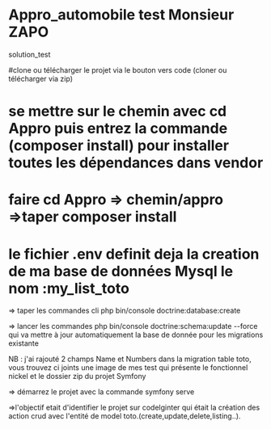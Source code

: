 # Appro_automobile  test Monsieur ZAPO 
solution_test

#clone ou télécharger le projet  via le bouton vers code (cloner ou télécharger via zip)
# se mettre sur le chemin avec cd Appro puis entrez  la commande (composer install) pour installer toutes les dépendances dans vendor
# faire cd Appro => chemin/appro =>taper composer install
# le fichier .env definit deja la creation de ma base de données Mysql  le nom :my_list_toto

=> taper  les commandes cli php bin/console doctrine:database:create

=> lancer les commandes php bin/console doctrine:schema:update --force qui va  mettre à jour automatiquement la base de donnée pour les migrations existante 


NB : j'ai rajouté 2 champs Name et Numbers  dans la migration table toto, vous trouvez ci joints une image de mes test qui présente le fonctionnel nickel  et le dossier zip du projet Symfony 

=> démarrez le projet avec la commande  symfony serve

=>l'objectif etait d'identifier le projet sur codelginter qui était la création des action crud avec l'entité de model toto.(create,update,delete,listing..).
